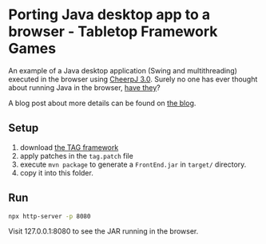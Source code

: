 # Porting Java desktop app to a browser - Tabletop Framework Games

An example of a Java desktop application (Swing and multithreading) executed in the browser using [CheerpJ 3.0](https://labs.leaningtech.com/blog/cheerpj-3.0). Surely no one has ever thought about running Java in the browser, [have they](https://www.java.com/en/download/help/enable_browser.html)?  

A blog post about more details can be found on [the blog](https://jbargu.github.io/en/post/porting-java-to-wasm-tag-framework/).

## Setup

1. download [the TAG framework](https://github.com/GAIGResearch/TabletopGames)
2. apply patches in the `tag.patch` file
3. execute `mvn package` to generate a `FrontEnd.jar` in `target/` directory.
4. copy it into this folder.

## Run

```bash
npx http-server -p 8080
```

Visit 127.0.0.1:8080 to see the JAR running in the browser.
